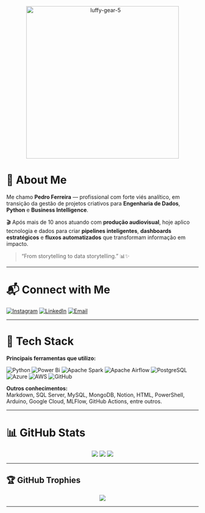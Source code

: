 <!-- Banner ou imagem de destaque (opcional) -->
<p align="center">
  <img src="https://github.com/user-attachments/assets/6f0329a7-82fd-45c1-93c6-b644990fc255" alt="luffy-gear-5" width="400"/>
</p>

# 👋 About Me

Me chamo **Pedro Ferreira** — profissional com forte viés analítico, em transição da gestão de projetos criativos para **Engenharia de Dados**, **Python** e **Business Intelligence**.

🎬 Após mais de 10 anos atuando com **produção audiovisual**, hoje aplico tecnologia e dados para criar **pipelines inteligentes**, **dashboards estratégicos** e **fluxos automatizados** que transformam informação em impacto.

> “From storytelling to data storytelling.” 📊✨

---

# 📬 Connect with Me

[![Instagram](https://img.shields.io/badge/Instagram-%23E4405F.svg?logo=Instagram&logoColor=white)](https://instagram.com/pdf_cinema)
[![LinkedIn](https://img.shields.io/badge/LinkedIn-%230077B5.svg?logo=linkedin&logoColor=white)](https://www.linkedin.com/in/data-pdf/)
[![Email](https://img.shields.io/badge/Email-D14836?logo=gmail&logoColor=white)](mailto:data.pedutraferreira@gmail.com)

---

# 🧠 Tech Stack

**Principais ferramentas que utilizo:**

![Python](https://img.shields.io/badge/python-3670A0?style=for-the-badge&logo=python&logoColor=ffdd54)
![Power Bi](https://img.shields.io/badge/power_bi-F2C811?style=for-the-badge&logo=powerbi&logoColor=black)
![Apache Spark](https://img.shields.io/badge/Apache%20Spark-FDEE21?style=for-the-badge&logo=apachespark&logoColor=black)
![Apache Airflow](https://img.shields.io/badge/Apache%20Airflow-017CEE?style=for-the-badge&logo=Apache%20Airflow&logoColor=white)
![PostgreSQL](https://img.shields.io/badge/PostgreSQL-%23316192.svg?style=for-the-badge&logo=postgresql&logoColor=white)
![Azure](https://img.shields.io/badge/azure-%230072C6.svg?style=for-the-badge&logo=microsoftazure&logoColor=white)
![AWS](https://img.shields.io/badge/AWS-%23FF9900.svg?style=for-the-badge&logo=amazon-aws&logoColor=white)
![GitHub](https://img.shields.io/badge/github-%23121011.svg?style=for-the-badge&logo=github&logoColor=white)

**Outros conhecimentos:**  
Markdown, SQL Server, MySQL, MongoDB, Notion, HTML, PowerShell, Arduino, Google Cloud, MLFlow, GitHub Actions, entre outros.

---

# 📊 GitHub Stats

<p align="center">
  <img src="https://github-readme-stats.vercel.app/api?username=DATAdotPDF&theme=dark&hide_border=false&include_all_commits=false&count_private=false" />
  <img src="https://nirzak-streak-stats.vercel.app/?user=DATAdotPDF&theme=dark&hide_border=false" />
  <img src="https://github-readme-stats.vercel.app/api/top-langs/?username=DATAdotPDF&theme=dark&hide_border=false&layout=compact" />
</p>

---

## 🏆 GitHub Trophies

<p align="center">
  <img src="https://github-profile-trophy.vercel.app/?username=DATAdotPDF&theme=tokyonight&no-frame=false&no-bg=true&margin-w=4"/>
</p>

---
